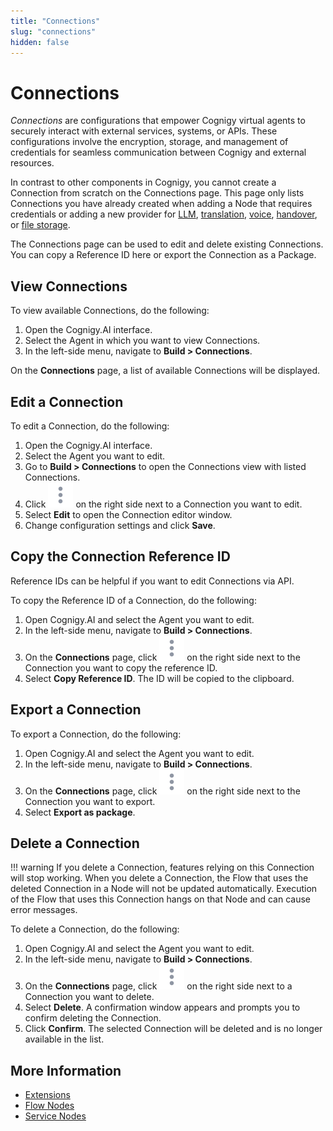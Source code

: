 ```yaml
---
title: "Connections" 
slug: "connections" 
hidden: false 
---
```


# Connections

_Connections_ are configurations that empower Cognigy virtual agents to securely interact with external services, systems, or APIs. These configurations involve the encryption, storage, and management of credentials for seamless communication between Cognigy and external resources.

In contrast to other components in Cognigy, you cannot create a Connection from scratch on the Connections page.
This page only lists Connections you have already created
when adding a Node that requires credentials or adding a new provider for [LLM](../build/llm.md#add-a-model),
[translation](../../tools/auto-localization.md), [voice](../../tools/voice-preview.md),
[handover](../../handover-providers/overview.md), or [file storage](../../endpoints/file-storage.md).

The Connections page can be used to edit and delete existing Connections.
You can copy a Reference ID here or export the Connection as a Package.

## View Connections

To view available Connections, do the following:

1. Open the Cognigy.AI interface.
2. Select the Agent in which you want to view Connections. 
3. In the left-side menu, navigate to **Build > Connections**.

On the **Connections** page, a list of available Connections will be displayed.

## Edit a Connection

To edit a Connection, do the following:

1. Open the Cognigy.AI interface.
2. Select the Agent you want to edit. 
3. Go to **Build > Connections** to open the Connections view with listed Connections. 
4. Click ![vertical-ellipsis](../../../assets/icons/vertical-ellipsis.svg) on the right side next to a Connection you want to edit. 
5. Select **Edit** to open the Connection editor window. 
6. Change configuration settings and click **Save**. 

## Copy the Connection Reference ID

Reference IDs can be helpful if you want to edit Connections via API.

To copy the Reference ID of a Connection, do the following:

1. Open Cognigy.AI and select the Agent you want to edit.
2. In the left-side menu, navigate to **Build > Connections**.
3. On the **Connections** page, click ![vertical-ellipsis](../../../assets/icons/vertical-ellipsis.svg) on the right side next to the Connection you want to copy the reference ID.
4. Select **Copy Reference ID**. The ID will be copied to the clipboard.

## Export a Connection

To export a Connection, do the following:

1. Open Cognigy.AI and select the Agent you want to edit.
2. In the left-side menu, navigate to **Build > Connections**.
3. On the **Connections** page, click ![vertical-ellipsis](../../../assets/icons/vertical-ellipsis.svg) on the right side next to the Connection you want to export.
4. Select **Export as package**.  

## Delete a Connection

!!! warning
    If you delete a Connection, features relying on this Connection will stop working. When you delete a Connection, the Flow that uses the deleted Connection in a Node will not be updated automatically. Execution of the Flow that uses this Connection hangs on that Node and can cause error messages.

To delete a Connection, do the following:

1. Open Cognigy.AI and select the Agent you want to edit.
2. In the left-side menu, navigate to **Build > Connections**.
3. On the **Connections** page, click ![vertical-ellipsis](../../../assets/icons/vertical-ellipsis.svg) on the right side next to a Connection you want to delete.
4. Select **Delete**.  A confirmation window appears and prompts you to confirm deleting the Connection.
5. Click **Confirm**. The selected Connection will be deleted and is no longer available in the list.

## More Information

- [Extensions](../../../ai/resources/manage/extensions.md)
- [Flow Nodes](../../../ai/flow-nodes/flow-nodes-overview.md)
- [Service Nodes](../../../ai/flow-nodes/services/services.md)